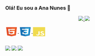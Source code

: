 ### Olá! Eu sou a Ana Nunes 👋


<div align="center">
  <a href="https://github.com/Anaaplg">
  <img height="150em" src="https://github-readme-stats.vercel.app/api?username=Anaaplg&show_icons=true&theme=tokyonight&include_all_commits=true&count_private=true"/>
  <img height="150em" src="https://github-readme-stats.vercel.app/api/top-langs/?username=Anaaplg&layout=compact&langs_count=7&theme=tokyonight"/>
</div>
  <div style="display: inline_block"><br>
    <img align="center" alt="Ana-HTML" height="30" width="40" src="https://raw.githubusercontent.com/devicons/devicon/master/icons/html5/html5-original.svg">
    <img align="center" alt="Ana-CSS" height="30" width="40" src="https://raw.githubusercontent.com/devicons/devicon/master/icons/css3/css3-original.svg">
    <img align="center" alt="Ana-Js" height="30" width="40" src="https://raw.githubusercontent.com/devicons/devicon/master/icons/javascript/javascript-plain.svg">
  
</div>
  
 ##
  
  <div> 
  <a href="https://www.linkedin.com/in/ananuneslpg/" target="_blank"><img src="https://img.shields.io/badge/-LinkedIn-%230077B5?style=for-the-badge&logo=linkedin&logoColor=white" target="_blank"></a> 
  <a href="https://instagram.com/ana_nuunnes_" target="_blank"><img src="https://img.shields.io/badge/-Instagram-%23E4405F?style=for-the-badge&logo=instagram&logoColor=white" target="_blank"></a>
  <a href = "ananuneslp6@gmail.com"><img src="https://img.shields.io/badge/-Gmail-%23333?style=for-the-badge&logo=gmail&logoColor=white" target="_blank"></a>


    
</div>
